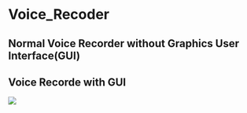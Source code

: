 # Voice_Recoder

## Normal Voice Recorder without Graphics User Interface(GUI)


## Voice Recorde with GUI
<img src = https://media.geeksforgeeks.org/wp-content/uploads/20200909111534/Screenshot155.png>
